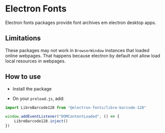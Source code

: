 # Electron Fonts

Electron fonts packages provide font archives em electron desktop apps.

## Limitations

These packages may not work in `BrowserWindow` instances that loaded online webpages. That happens because electron by default not allow load local resources in webpages.

## How to use

* Install the package

* On your `preload.js`, add:

```ts
import LibreBarcode128 from "@electron-fonts/libre-barcode-128"

window.addEventListener("DOMContentLoaded", () => {
    LibreBarcode128.inject()
})
```